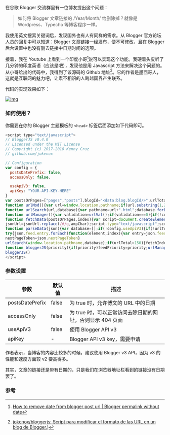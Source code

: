 在谷歌 Blogger 交流群里有一位博友提出这个问题：

> 如何将 Blogger 文章链接的 /Year/Month/ 给删除掉？就像是 Wordpress、Typecho 等博客程序一样。

我使用英文搜索关键词后，发现国外也有人有同样的需求。从 Blogger 官方论坛人员的回复中可以知道：Blogger 文章链接一经发布，便不可修改，且在 Blogger 后台设置中也没有删去链接中日期时间的选项。

接着，我在 Youtube 上看到一个印度小哥[^1]说可以实现这个功能。我硬着头皮听了几分钟的印度英语（应该是吧），发现他是用 Javascript 方法来解决这个问题的。从小哥给出的代码中，我得到了该源码的 Github 地址[^2]。它的作者是墨西哥人，这就是互联网的魅力吧，让素不相识的人跨越国界产生联系。

代码的实现效果如下：

[![img](https://cdn.jsdelivr.net/gh/joeyliu6/Blogger@master/static_files/iljw/img/large/007iUjdily1fxmvymrgafj319y0i40t5.jpg)](https://cdn.jsdelivr.net/gh/joeyliu6/Blogger@master/static_files/iljw/img/large/007iUjdily1fxjer397upj30p00clabf.jpg007iUjdily1fxmvymrgafj319y0i40t5.jpg)

### 如何使用？

你需要在你的 Blogger 主题模板的  `<head>`  标签后面添加如下代码即可。

```javascript
<script type="text/javascript">
// BloggerJS v0.4.0
// Licensed under the MIT License
// Copyright (c) 2017-2018 Kenny Cruz
// github.com/jokenox

// Configuration
var config = {
  postsDatePrefix: false,
  accessOnly: false,

  useApiV3: false,
  apiKey: "YOUR-API-KEY-HERE"
}
var postsOrPages=["pages","posts"],blogId="<data:blog.blogId/>",urlTotal,fetchIndex=1,ampChar="&amp;"[0],secondRequest=!0,feedPriority=0,nextPageToken;function urlVal(){var url=window.location.pathname;var length=url.length;var urlEnd=url.substring(length-5);if(urlEnd===".html")return 0;else if(length>1)return 1;else return 2}
function urlMod(){var url=window.location.pathname;if(url.substring(1,2)==="p"){url=url.substring(url.indexOf("/",1)+1);url=url.substr(0,url.indexOf(".html"));history.replaceState(null,null,"../"+url)}else{if(!config.postsDatePrefix)url=url.substring(url.indexOf("/",7)+1);else url=url.substring(1);url=url.substr(0,url.indexOf(".html"));history.replaceState(null,null,"../../"+url)}}
function urlSearch(url,database){var pathname=url+".html";database.forEach(function(element){var search=element.search(pathname);if(search!==-1)window.location=element})}
function urlManager(){var validation=urlVal();if(validation===0){if(!config.accessOnly)urlMod()}else if(validation===1){fetchData(postsOrPages[feedPriority],1)}else if(validation===2){if(!config.accessOnly)history.replaceState(null,null,"/")}}
function fetchData(postsOrPages,index){var script=document.createElement("script");if(config.useApiV3){var jsonUrl="https://www.googleapis.com/blogger/v3/blogs/"+blogId+"/"+postsOrPages+"?key="+config.apiKey+"#maxResults=500#fields=nextPageToken%2Citems(url)#callback=parseData";if(nextPageToken)jsonUrl+="#pageToken="+nextPageToken;nextPageToken=undefined}else{var jsonUrl=window.location.protocol+"//"+window.location.hostname+"/feeds/"+postsOrPages+"/summary?start-index="+index+"#max-results=150#orderby=published#alt=json-in-script#callback=parseData"}
jsonUrl=jsonUrl.replace(/#/g,ampChar);script.type="text/javascript";script.src=jsonUrl;document.getElementsByTagName("head")[0].appendChild(script)}
function parseData(json){var database=[];if(!config.useApiV3){if(!urlTotal){urlTotal=parseInt(json.feed.openSearch$totalResults.$t)}
try{json.feed.entry.forEach(function(element,index){var entry=json.feed.entry[index];entry.link.forEach(function(element,index){if(entry.link[index].rel==="alternate")database.push(entry.link[index].href)})})}catch(e){}}else{try{json.items.forEach(function(element,index){database.push(element.url)})}catch(e){}
nextPageToken=json.nextPageToken}
urlSearch(window.location.pathname,database);if(urlTotal>150){fetchIndex+=150;urlTotal-=150;fetchData(postsOrPages[feedPriority],fetchIndex)}else if(nextPageToken){fetchData(postsOrPages[feedPriority])}else if(secondRequest){nextPageToken=undefined;urlTotal=0;fetchIndex=1;secondRequest=!1;if(feedPriority===0){feedPriority=1;fetchData("posts",1)}else if(feedPriority===1){feedPriority=0;fetchData("pages",1)}}}
function bloggerJS(priority){if(priority)feedPriority=priority;urlManager()}
bloggerJS()
</script>
```

### 参数设置
|参数|默认值|描述|
|--|--|--|
|postsDatePrefix|false|为 true 时，允许博文的 URL 中的日期|
|accessOnly|false|为 true 时，可以正常访问去除日期的网址，否则显示 404 页面|
|useApiV3|false|使用 Blogger API v3|
|apiKey|-|Blogger API v3 key，需要申请|

作者表示，当博客的内容比较多的时候，建议使用 Blogger v3 API，因为 v3 的性能和速度方面较 v2 要高得多。

其实，文章的链接还是带有日期的，只是我们在浏览器地址栏看到的链接没有日期罢了。

### 参考
[^1]:  [How to remove date from blogger post url | Blogger permalink without date](https://www.youtube.com/watch?v=3nMNdP_aQgI)

[^2]:[jokenox/bloggerjs: Script para modificar el formato de las URL en un blog de Blogger.](https://github.com/jokenox/bloggerjs))
<!--stackedit_data:
eyJwcm9wZXJ0aWVzIjoidGFnczogJ2Jsb2dnZXIsamF2YXNjcm
lwdCdcbmV4Y2VycHQ6ID4tXG4gIOWcqOiwt+atjCBCbG9nZ2Vy
IOS6pOa1gee+pOmHjOacieS4gOS9jeWNmuWPi+aPkOWHuui/me
S4qumXrumimO+8miDlpoLkvZXlsIYgQmxvZ2dlciDmlofnq6Dp
k77mjqXnmoQgL1llYXIvTW9udGgvIOe7meWIoOmZpOaOie+8n+
WwseWDj+aYr1xuICBXb3JkcHJlc3PjgIFUeXBlY2hvIOetieWN
muWuoueoi+W6j+S4gOagt+OAglxuZGF0ZTogJzIwMTgtMTEtMj
cnXG4iLCJoaXN0b3J5IjpbLTY4MzgyMjQ2XX0=
-->